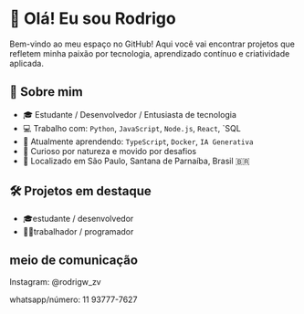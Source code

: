 # 👋 Olá! Eu sou Rodrigo

Bem-vindo ao meu espaço no GitHub! Aqui você vai encontrar projetos que refletem minha paixão por tecnologia, aprendizado contínuo e criatividade aplicada.

## 🚀 Sobre mim

- 🎓 Estudante / Desenvolvedor / Entusiasta de tecnologia 
- 💻 Trabalho com: `Python`, `JavaScript`, `Node.js`, `React`, `SQL
- 🌱 Atualmente aprendendo: `TypeScript`, `Docker`, `IA Generativa`
- 🧠 Curioso por natureza e movido por desafios
- 📍 Localizado em São Paulo, Santana de Parnaíba, Brasil 🇧🇷

## 🛠️ Projetos em destaque

- 🎓estudante / desenvolvedor
- 👨‍💻trabalhador / programador

## meio de comunicação
Instagram: @rodrigw_zv

whatsapp/número: 11 93777-7627

